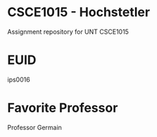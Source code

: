 # CSCE1015 - Hochstetler
Assignment repository for UNT CSCE1015

# EUID
ips0016

# Favorite Professor 
Professor Germain

